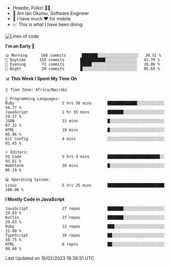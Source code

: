 
* Howdie, Folks! 👋🤓
* 🤪 Am Ian Okumu, Software Engineer
* 📱 I have much ❤️ for mobile
* 📈 This is what I have been doing:
  
<!-- <a href="https://otsembo.github.io/OtsemboPortfolio/" style="margin-right:.5%; margin-top=.5%;">
  <img align="center" src="https://github-readme-stats.vercel.app/api/top-langs/?username=otsembo&layout=compact" />
</a> -->

<!--START_SECTION:waka-->
![Lines of code](https://img.shields.io/badge/From%20Hello%20World%20I%27ve%20Written-2%20Million%20lines%20of%20code-blue)

**I'm an Early 🐤** 

```text
🌞 Morning      108 commits       ███████░░░░░░░░░░░░░░░░░░   30.51 % 
🌆 Daytime      155 commits       ███████████░░░░░░░░░░░░░░   43.79 % 
🌃 Evening       71 commits       █████░░░░░░░░░░░░░░░░░░░░   20.06 % 
🌙 Night         20 commits       █░░░░░░░░░░░░░░░░░░░░░░░░   05.65 % 

```


📊 **This Week I Spent My Time On** 

```text
⌚︎ Time Zone: Africa/Nairobi

💬 Programming Languages: 
Ruby                     2 hrs 58 mins       █████████████░░░░░░░░░░░░   54.77 % 
JavaScript               1 hr 35 mins        ███████░░░░░░░░░░░░░░░░░░   29.27 % 
JSON                     23 mins             █░░░░░░░░░░░░░░░░░░░░░░░░   07.32 % 
HTML                     19 mins             █░░░░░░░░░░░░░░░░░░░░░░░░   05.96 % 
Git Config               4 mins              ░░░░░░░░░░░░░░░░░░░░░░░░░   01.45 % 

🔥 Editors: 
VS Code                  5 hrs 4 mins        ███████████████████████░░   93.81 % 
WebStorm                 20 mins             █░░░░░░░░░░░░░░░░░░░░░░░░   06.19 % 

💻 Operating System: 
Linux                    5 hrs 25 mins       █████████████████████████   100.00 % 

```

**I Mostly Code in JavaScript** 

```text
JavaScript               27 repos            ███████░░░░░░░░░░░░░░░░░░   29.03 % 
Kotlin                   27 repos            ███████░░░░░░░░░░░░░░░░░░   29.03 % 
Ruby                     12 repos            ███░░░░░░░░░░░░░░░░░░░░░░   12.90 % 
TypeScript               10 repos            ██░░░░░░░░░░░░░░░░░░░░░░░   10.75 % 
HTML                     8 repos             ██░░░░░░░░░░░░░░░░░░░░░░░   08.60 % 

```



 Last Updated on 18/02/2023 18:36:51 UTC
<!--END_SECTION:waka-->

<br />
<br />
<br />
<br />
<br />
  
  </div>
<!---
otsembo/otsembo is a ✨ special ✨ repository because its `README.md` (this file) appears on your GitHub profile.
You can click the Preview link to take a look at your changes.
--->
